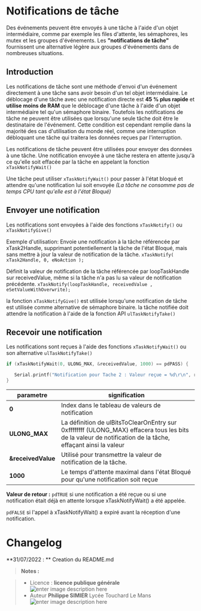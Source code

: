 ﻿# Notifications de tâche

Des événements peuvent être envoyés à une tâche à l'aide d'un objet intermédiaire, comme par exemple les files d'attente, les sémaphores, les mutex et les groupes d'événements.
Les **"notifications de tâche"**  fournissent une alternative légère aux groupes d'événements dans de nombreuses situations.

## Introduction

Les notifications de tâche sont une méthode d'envoi d'un événement directement à une tâche sans avoir besoin d'un tel objet intermédiaire. Le déblocage d'une tâche  avec une notification directe est **45 % plus rapide** et **utilise moins de RAM** que le déblocage d'une tâche à l'aide d'un objet intermédiaire tel qu'un sémaphore binaire.
Toutefois  les notifications de tâche  ne peuvent être utilisées que lorsqu'une seule tâche doit être le destinataire de l'événement. Cette condition est cependant remplie dans la majorité des cas d'utilisation du monde réel, comme une interruption débloquant une tâche qui traitera les données reçues par l'interruption.

Les notifications de tâche peuvent être utilisées pour envoyer des données à une tâche. Une notification envoyée à une tâche restera en attente jusqu'à ce qu'elle soit effacée par la tâche en appelant la fonction `xTaskNotifyWait()`

Une tâche peut utiliser `xTaskNotifyWait()` pour passer à l'état bloqué et attendre qu'une notification lui soit envoyée *(La tâche ne consomme pas de temps CPU tant qu'elle est à l'état Bloqué)*

## Envoyer une notification

Les notifications sont envoyées à l'aide des fonctions `xTaskNotify()`  ou `xTaskNotifyGive()`

Exemple d'utilisation:
Envoie une notification à la tâche référencée par xTask2Handle, supprimant potentiellement la tâche de l'état Bloqué, mais sans mettre à jour la  valeur de notification de la tâche. `xTaskNotify( xTask2Handle, 0, eNoAction );`

Définit la valeur de notification de la tâche référencée par loopTaskHandle sur receivedValue,  même si la tâche n'a pas lu sa valeur de notification précédente. 
`xTaskNotify(loopTaskHandle, receivedValue , eSetValueWithOverwrite);`

la fonction `xTaskNotifyGive()`  est utilisée lorsqu'une notification de tâche est utilisée comme alternative de sémaphore binaire. la tâche notifiée doit attendre la notification à l'aide de la fonction API `ulTaskNotifyTake()`

## Recevoir une notification
Les notifications sont reçues à l'aide des fonctions `xTaskNotifyWait()` ou son alternative `ulTaskNotifyTake()`

```cpp
if (xTaskNotifyWait(0, ULONG_MAX, &receivedValue, 1000) == pdPASS) {

   Serial.printf("Notification pour Tache 2 : Valeur reçue = %d\r\n", receivedValue);
}
```

| parametre |  signification |
|-----|------|
|**0**| Index dans le tableau de valeurs de notification | 
| **ULONG_MAX** |La définition de ulBitsToClearOnEntry sur 0xffffffff (ULONG_MAX) effacera tous les bits de la valeur de notification de la tâche, effaçant ainsi la valeur|
|**&receivedValue**| Utilisé pour transmettre la valeur de notification de la tâche.|
|**1000**| Le temps d'attente maximal dans l'état Bloqué pour qu'une notification soit reçue |

**Valeur de retour :**
`pdTRUE` si une notification a été reçue ou si une notification était déjà en attente lorsque xTaskNotifyWait() a été appelée.

`pdFALSE` si l'appel à xTaskNotifyWait() a expiré avant la réception d'une notification.


# Changelog

**31/07/2022 : ** Creation du README.md 

> **Notes :**


> - Licence : **licence publique générale** ![enter image description here](https://img.shields.io/badge/licence-GPL-green.svg)
> - Auteur **Philippe SIMIER** Lycée Touchard Le Mans
>  ![enter image description here](https://img.shields.io/badge/built-passing-green.svg)
<!-- TOOLBOX 

Génération des badges : https://shields.io/
Génération de ce fichier : https://stackedit.io/editor#



